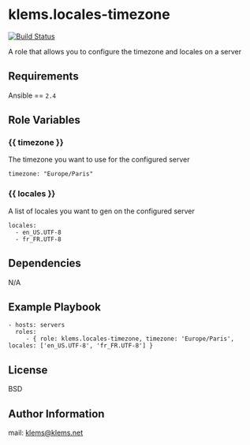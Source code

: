 klems.locales-timezone
=========
[![Build Status](https://travis-ci.org/klems/ansible-role-locales-timezone.svg?branch=master)](https://travis-ci.org/klems/ansible-role-locales-timezone)

A role that allows you to configure the timezone and locales on a server

Requirements
------------
Ansible == `2.4`

Role Variables
--------------
### {{ timezone }}
The timezone you want to use for the configured server

```
timezone: "Europe/Paris"
```

### {{ locales }}
A list of locales you want to gen on the configured server

```
locales:
  - en_US.UTF-8
  - fr_FR.UTF-8
```

Dependencies
------------
N/A

Example Playbook
----------------
```
- hosts: servers
  roles:
     - { role: klems.locales-timezone, timezone: 'Europe/Paris', locales: ['en_US.UTF-8', 'fr_FR.UTF-8'] }
```

License
-------
BSD

Author Information
------------------
mail: klems@klems.net
